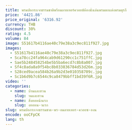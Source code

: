 ```yaml
---
title: พรมปอกระเจาธรรมชาติพร้อมลายเทอร์ควอยซ์ห้องนั่งเล่นพรมตกแต่งพรมตุรกี
price: '4421.86'
price_original: '6316.92'
currency: THB
discount: 30%
rating: 4.5
volume: 84
image: S51617b4116ae40c79e38a3c9ec811f927.jpg
images:
  - S51617b4116ae40c79e38a3c9ec811f927.jpg
  - Sca78cc24fa964cab9d61290cc1c751ffC.jpg
  - Sae5b248458254be5b5ba6ecd7c8b8a007.jpg
  - Sf4c8ada8a9f54bc8b033836784d53d26m.jpg
  - S28ced9acea584b26a9b2d3e010358709c.jpg
  - Sc1b6d9b7c6544c9ca8479bbff1bd39f6R.jpg
video: ''
categories:
  - name: บ้านและสวน
    slug: านและสวน
  - name: สิ่งทอหน้าแรก
    slug: งทอหน-าแรก
slug: พรมปอกระเจาธรรมชาต-พร-อมลายเทอร-ควอยซ-องน
encode: ooCFpCK
lang: th
---
```

  